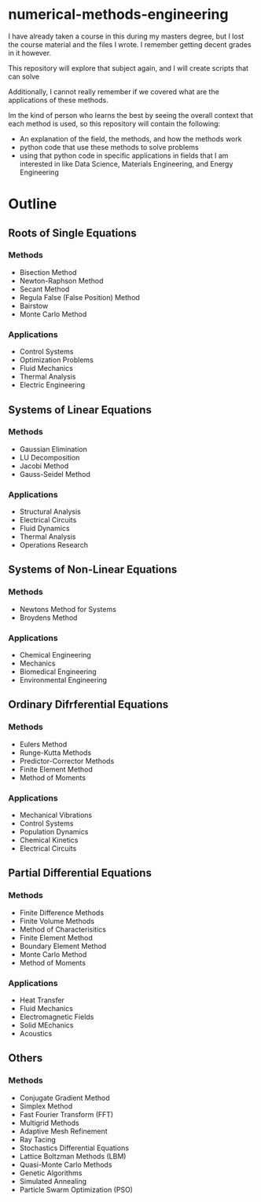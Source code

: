 # numerical-methods-engineering

I have already taken a course in this during my masters degree, but I lost the course material and the files I wrote. I remember getting decent grades in it however. 

This repository will explore that subject again, and I will create scripts that can solve 






Additionally, I cannot really remember if we covered what are the applications of these methods. 

Im the kind of person who learns the best by seeing the overall context that each method is used, so this repository will contain the following:

- An explanation of the field, the methods, and how the methods work
- python code that use these methods to solve problems
- using that python code in specific applications in fields that I am interested in like Data Science, Materials Engineering, and Energy Engineering 

# Outline
## Roots of Single Equations
### Methods
- Bisection Method
- Newton-Raphson Method
- Secant Method
- Regula False (False Position) Method
- Bairstow
- Monte Carlo Method

### Applications
- Control Systems
- Optimization Problems
- Fluid Mechanics
- Thermal Analysis
- Electric Engineering

## Systems of Linear Equations
### Methods
- Gaussian Elimination
- LU Decomposition
- Jacobi Method
- Gauss-Seidel Method

### Applications 
- Structural Analysis
- Electrical Circuits
- Fluid Dynamics
- Thermal Analysis
- Operations Research

## Systems of Non-Linear Equations
### Methods
- Newtons Method for Systems
- Broydens Method

### Applications
- Chemical Engineering
- Mechanics
- Biomedical Engineering
- Environmental Engineering

## Ordinary Difrferential Equations
### Methods
- Eulers Method
- Runge-Kutta Methods
- Predictor-Corrector Methods
- Finite Element Method
- Method of Moments

### Applications
- Mechanical Vibrations
- Control Systems
- Population Dynamics
- Chemical Kinetics
- Electrical Circuits

## Partial Differential Equations
### Methods
- Finite Difference Methods
- Finite Volume Methods
- Method of Characterisitics
- Finite Element Method
- Boundary Element Method
- Monte Carlo Method
- Method of Moments

### Applications
- Heat Transfer
- Fluid Mechanics
- Electromagnetic Fields
- Solid MEchanics
- Acoustics


## Others
### Methods
- Conjugate Gradient Method
- Simplex Method
- Fast Fourier Transform (FFT)
- Multigrid Methods
- Adaptive Mesh Refinement
- Ray Tacing
- Stochastics Differential Equations
- Lattice Boltzman Methods (LBM)
- Quasi-Monte Carlo Methods
- Genetic Algorithms
- Simulated Annealing
- Particle Swarm Optimization (PSO)